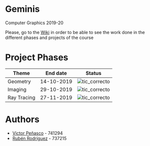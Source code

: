 # Geminis
Computer Graphics 2019-20

Please, go to the [Wiki](https://github.com/ZgzInfinity/Geminis/wiki) in order to be able to see the work done in the different phases  and projects of the course 

# Project Phases

Theme | End date| Status 
------| --------------------| ------
Geometry |14-10-2019 | ![tic_correcto](https://i.ibb.co/48JQg0R/tic-1.png)
Imaging  |29-10-2019 | ![tic_correcto](https://i.ibb.co/48JQg0R/tic-1.png)
Ray Tracing |27-11-2019 |![tic_correcto](https://i.ibb.co/48JQg0R/tic-1.png)

# Authors

* [Victor Peñasco](https://github.com/vpec) - 741294
* [Rubén Rodríguez](https://github.com/ZgzInfinity) - 737215

